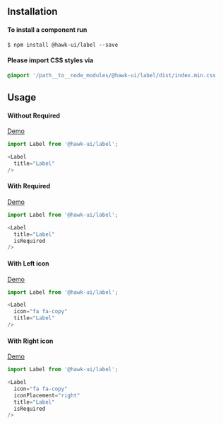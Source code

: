 ## Installation


#### To install a component run
`$ npm install @hawk-ui/label --save`


#### Please import CSS styles via
```scss noeditor
@import '/path__to__node_modules/@hawk-ui/label/dist/index.min.css
```


## Usage


#### Without Required
[Demo](https://hawk.wallnit.com/#!/Label/1)
```js static
import Label from '@hawk-ui/label';
```
```js
<Label
  title="Label"
/>
```


#### With Required
[Demo](https://hawk.wallnit.com/#!/Label/3)
```js static
import Label from '@hawk-ui/label';
```
```js
<Label
  title="Label"
  isRequired
/>
```


#### With Left icon
[Demo](https://hawk.wallnit.com/#!/Label/5)
```js static
import Label from '@hawk-ui/label';
```
```js
<Label
  icon="fa fa-copy"
  title="Label"
/>
```


#### With Right icon
[Demo](https://hawk.wallnit.com/#!/Label/7)
```js static
import Label from '@hawk-ui/label';
```
```js
<Label
  icon="fa fa-copy"
  iconPlacement="right"
  title="Label"
  isRequired
/>
```